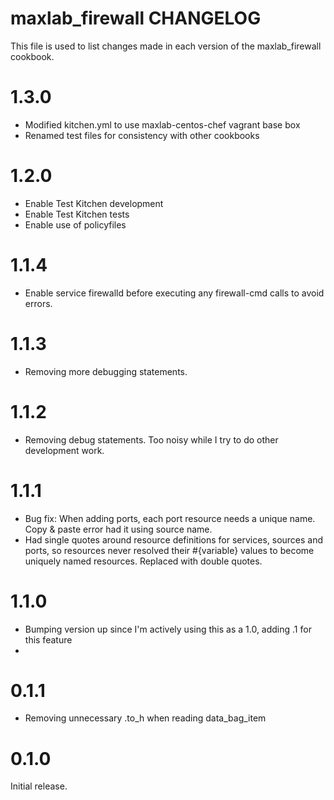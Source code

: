# maxlab_firewall CHANGELOG

This file is used to list changes made in each version of the maxlab_firewall cookbook.

# 1.3.0

* Modified kitchen.yml to use maxlab-centos-chef vagrant base box
* Renamed test files for consistency with other cookbooks

# 1.2.0

* Enable Test Kitchen development
* Enable Test Kitchen tests
* Enable use of policyfiles

# 1.1.4

* Enable service firewalld before executing any firewall-cmd calls to avoid errors.

# 1.1.3

* Removing more debugging statements.

# 1.1.2

* Removing debug statements. Too noisy while I try to do other development work.

# 1.1.1

* Bug fix: When adding ports, each port resource needs a unique name. Copy & paste error had it using source name.
* Had single quotes around resource definitions for services, sources and ports, so resources never resolved their #{variable} values to become uniquely named resources. Replaced with double quotes.

# 1.1.0

* Bumping version up since I'm actively using this as a 1.0, adding .1 for this feature
*

# 0.1.1

* Removing unnecessary .to_h when reading data_bag_item

# 0.1.0

Initial release.
